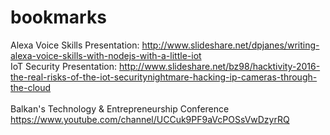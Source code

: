 # bookmarks

Alexa Voice Skills Presentation:
http://www.slideshare.net/dpjanes/writing-alexa-voice-skills-with-nodejs-with-a-little-iot
<br>IoT Security Presentation: 
http://www.slideshare.net/bz98/hacktivity-2016-the-real-risks-of-the-iot-securitynightmare-hacking-ip-cameras-through-the-cloud</br>
<br>Balkan's Technology & Entrepreneurship Conference https://www.youtube.com/channel/UCCuk9PF9aVcPOSsVwDzyrRQ</br>
